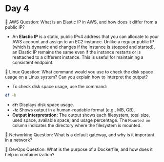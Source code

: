 # Day 4

🔸 AWS Question:
What is an Elastic IP in AWS, and how does it differ from a public IP?
- An **Elastic IP** is a static, public IPv4 address that you can allocate to your AWS account and assign to an EC2 instance. Unlike a regular public IP (which is dynamic and changes if the instance is stopped and started), an Elastic IP remains the same even if the instance restarts or is reattached to a different instance. This is useful for maintaining a consistent endpoint.

🔸 Linux Question:
What command would you use to check the disk space usage on a Linux system? Can you explain how to interpret the output?
- To check disk space usage, use the command:
```bash
df -h
```
- **`df`:** Displays disk space usage.
- **`-h`:** Shows output in a human-readable format (e.g., MB, GB).
- **Output Interpretation:** The output shows each filesystem, total size, used space, available space, and usage percentage. The `Mounted on` column indicates the directory where the filesystem is mounted.

🔸 Networking Question:
What is a default gateway, and why is it important in a network?

🔸 DevOps Question:
What is the purpose of a Dockerfile, and how does it help in containerization?


